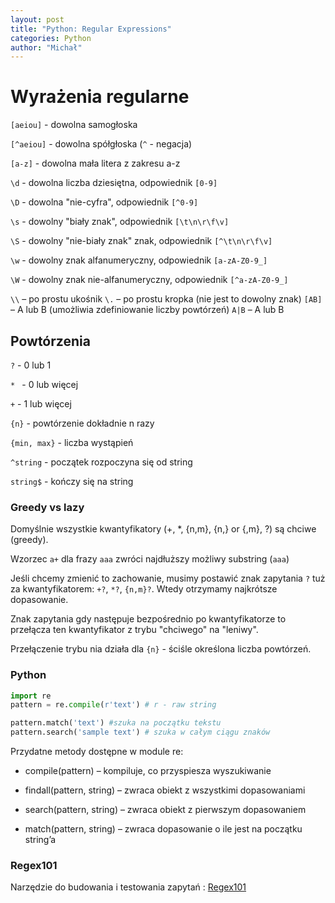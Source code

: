 ```yaml
---
layout: post
title: "Python: Regular Expressions"
categories: Python
author: "Michał"
---
```




# Wyrażenia regularne

`[aeiou]` - dowolna samogłoska

`[^aeiou]` - dowolna spółgłoska (`^` - negacja)

`[a-z]` - dowolna mała litera z zakresu a-z

`\d` - dowolna liczba dziesiętna, odpowiednik `[0-9]`

`\D` - dowolna "nie-cyfra", odpowiednik `[^0-9]`

`\s` - dowolny "biały znak", odpowiednik `[\t\n\r\f\v]`

`\S` - dowolny "nie-biały znak" znak, odpowiednik `[^\t\n\r\f\v]`

`\w` - dowolny znak alfanumeryczny, odpowiednik `[a-zA-Z0-9_]`

`\W` -  dowolny znak nie-alfanumeryczny, odpowiednik `[^a-zA-Z0-9_]`

`\\` – po prostu ukośnik
`\.` – po prostu kropka (nie jest to dowolny znak)
`[AB]` – A lub B (umożliwia zdefiniowanie liczby powtórzeń)
`A|B` – A lub B

## Powtórzenia

`?` - 0 lub 1 

`* ` - 0 lub więcej

`+` - 1 lub więcej

`{n}` - powtórzenie dokładnie n razy

`{min, max}` - liczba wystąpień

`^string` - początek rozpoczyna się od string

`string$` - kończy się na string

### Greedy vs lazy

Domyślnie wszystkie kwantyfikatory (+, *, {n,m}, {n,} or {,m}, ?) są chciwe (greedy).

Wzorzec `a+` dla frazy `aaa` zwróci najdłuższy możliwy substring (`aaa`)

Jeśli chcemy zmienić to zachowanie, musimy postawić znak zapytania `?` tuż za kwantyfikatorem: `+?`, `*?`, `{n,m}?`. Wtedy otrzymamy najkrótsze dopasowanie.

Znak zapytania gdy następuje bezpośrednio po kwantyfikatorze to przełącza ten kwantyfikator z trybu "chciwego" na "leniwy". 

Przełączenie trybu nia działa dla `{n}` - ściśle określona liczba powtórzeń.


### Python 

```python
import re
pattern = re.compile(r'text') # r - raw string

pattern.match('text') #szuka na początku tekstu
pattern.search('sample text') # szuka w całym ciągu znaków
```

Przydatne metody dostępne w module re:
- compile(pattern) – kompiluje, co przyspiesza wyszukiwanie

- findall(pattern, string) – zwraca obiekt z wszystkimi dopasowaniami

- search(pattern, string) – zwraca obiekt z pierwszym dopasowaniem

- match(pattern, string) – zwraca dopasowanie o ile jest na początku string’a

  

### Regex101

Narzędzie do budowania i testowania zapytań : [Regex101](https://regex101.com/)

